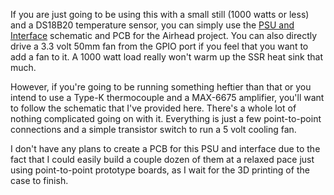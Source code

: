 If you are just going to be using this with a small still (1000 watts or less) and a DS18B20 temperature sensor, you can simply use the [PSU and Interface](https://github.com/larry-athey/airhead/tree/main/Diagrams) schematic and PCB for the Airhead project. You can also directly drive a 3.3 volt 50mm fan from the GPIO port if you feel that you want to add a fan to it. A 1000 watt load really won't warm up the SSR heat sink that much.

However, if you're going to be running something heftier than that or you intend to use a Type-K thermocouple and a MAX-6675 amplifier, you'll want to follow the schematic that I've provided here. There's a whole lot of nothing complicated going on with it. Everything is just a few point-to-point connections and a simple transistor switch to run a 5 volt cooling fan.

I don't have any plans to create a PCB for this PSU and interface due to the fact that I could easily build a couple dozen of them at a relaxed pace just using point-to-point prototype boards, as I wait for the 3D printing of the case to finish.
